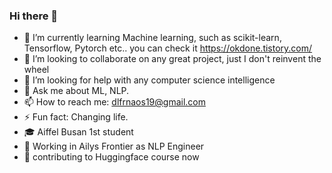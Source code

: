 ### Hi there 👋

- 🌱 I’m currently learning Machine learning, such as scikit-learn, Tensorflow, Pytorch etc.. you can check it https://okdone.tistory.com/
- 👯 I’m looking to collaborate on any great project, just I don't reinvent the wheel
- 🤔 I’m looking for help with any computer science intelligence
- 💬 Ask me about ML, NLP.
- 📫 How to reach me: dlfrnaos19@gmail.com
- ⚡ Fun fact: Changing life.
- 🎓 Aiffel Busan 1st student
- 🏢 Working in Ailys Frontier as NLP Engineer
- 🥰 contributing to Huggingface course now
